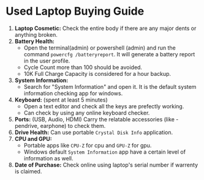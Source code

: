 # Used Laptop Buying Guide

1. **Laptop Cosmetic:** Check the entire body if there are any major dents or anything broken.
2. **Battery Health:**
    - Open the terminal(admin) or powershell (admin) and run the command `powercfg /batteryreport`. It will generate a battery report in the user profile.
    - Cycle Count more than 100 should be avoided.
    - 10K Full Charge Capacity is considered for a hour backup.
3. **System Information:**
    - Search for "System Information" and open it. It is the default system information checking app for windows.
4. **Keyboard:** (spent at least 5 minutes)
    - Open a text editor and check all the keys are prefectly working.
    - Can check by using any online keyboard checker.
5. **Ports:** (USB, Audio, HDMI) Carry the relatable accessories (like - pendrive, earphone) to check them.
6. **Drive Health:** Can use portable `Crystal Disk Info` application.
7. **CPU and GPU:**
    - Portable apps like `CPU-Z` for cpu and `GPU-Z` for gpu.
    - Windows default `System Information` app have a certain level of information as well.
8. **Date of Purchase:** Check online using laptop's serial number if warrenty is claimed.